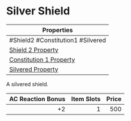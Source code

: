 # Silver Shield

| Properties                                                                      |
| ------------------------------------------------------------------------------- |
| #Shield2 #Constitution1 #Silvered                                               |
| [Shield 2 Property](../Armor%20Properties/Shield%20X%20Property.md)             |
| [Constitution 1 Property](../Armor%20Properties/Constitution%20X%20Property.md) |
| [Silvered Property](../../../Material%20Properties/Silvered%20Property.md)      |
A silvered shield.

| AC Reaction Bonus | Item Slots | Price |
| ----------------: | ---------: | ----: |
|                +2 |          1 |   500 |